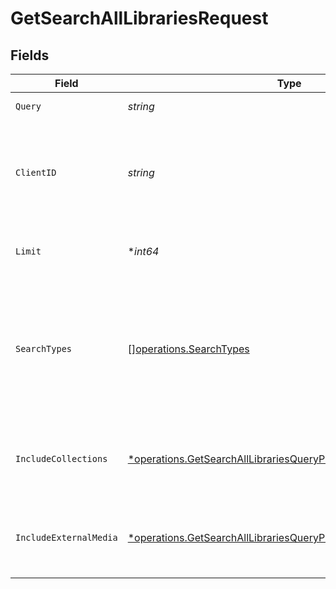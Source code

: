 # GetSearchAllLibrariesRequest


## Fields

| Field                                                                                                                                             | Type                                                                                                                                              | Required                                                                                                                                          | Description                                                                                                                                       | Example                                                                                                                                           |
| ------------------------------------------------------------------------------------------------------------------------------------------------- | ------------------------------------------------------------------------------------------------------------------------------------------------- | ------------------------------------------------------------------------------------------------------------------------------------------------- | ------------------------------------------------------------------------------------------------------------------------------------------------- | ------------------------------------------------------------------------------------------------------------------------------------------------- |
| `Query`                                                                                                                                           | *string*                                                                                                                                          | :heavy_check_mark:                                                                                                                                | The search query term.                                                                                                                            |                                                                                                                                                   |
| `ClientID`                                                                                                                                        | *string*                                                                                                                                          | :heavy_check_mark:                                                                                                                                | An opaque identifier unique to the client (UUID, serial number, or other unique device ID)                                                        | 3381b62b-9ab7-4e37-827b-203e9809eb58                                                                                                              |
| `Limit`                                                                                                                                           | **int64*                                                                                                                                          | :heavy_minus_sign:                                                                                                                                | Limit the number of results returned.                                                                                                             |                                                                                                                                                   |
| `SearchTypes`                                                                                                                                     | [][operations.SearchTypes](../../models/operations/searchtypes.md)                                                                                | :heavy_minus_sign:                                                                                                                                | A comma-separated list of search types to include. Valid values are: movies, music, otherVideos, people, tv.<br/>                                 | movies,music,otherVideos,people,tv                                                                                                                |
| `IncludeCollections`                                                                                                                              | [*operations.GetSearchAllLibrariesQueryParamIncludeCollections](../../models/operations/getsearchalllibrariesqueryparamincludecollections.md)     | :heavy_minus_sign:                                                                                                                                | Whether to include collections in the search results.                                                                                             | 1                                                                                                                                                 |
| `IncludeExternalMedia`                                                                                                                            | [*operations.GetSearchAllLibrariesQueryParamIncludeExternalMedia](../../models/operations/getsearchalllibrariesqueryparamincludeexternalmedia.md) | :heavy_minus_sign:                                                                                                                                | Whether to include external media in the search results.                                                                                          | 1                                                                                                                                                 |